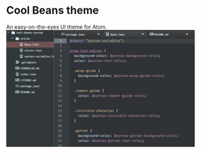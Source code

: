 # Cool Beans theme

An easy-on-the-eyes UI theme for Atom.
![preview](https://github.com/jhelst/cool-beans-ui/blob/master/theme-preview.png?raw=true)
